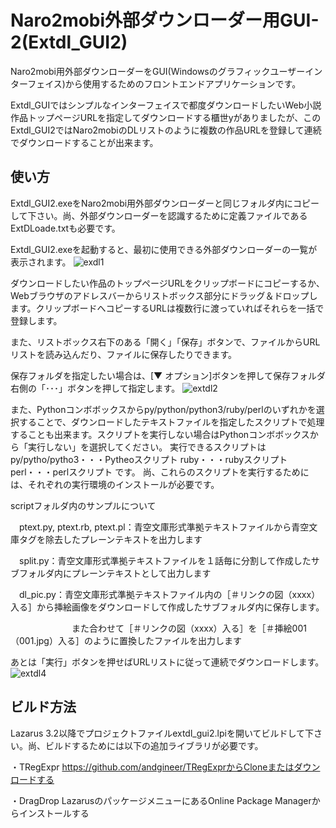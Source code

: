# Naro2mobi外部ダウンローダー用GUI-2(Extdl_GUI2)
Naro2mobi用外部ダウンローダーをGUI(Windowsのグラフィックユーザーインターフェイス)から使用するためのフロントエンドアプリケーションです。

Extdl_GUIではシンプルなインターフェイスで都度ダウンロードしたいWeb小説作品トップページURLを指定してダウンロードする櫃世yがありましたが、このExtdl_GUI2ではNaro2mobiのDLリストのように複数の作品URLを登録して連続でダウンロードすることが出来ます。


## 使い方
Extdl_GUI2.exeをNaro2mobi用外部ダウンローダーと同じフォルダ内にコピーして下さい。尚、外部ダウンローダーを認識するために定義ファイルであるExtDLoade.txtも必要です。

Extdl_GUI2.exeを起動すると、最初に使用できる外部ダウンローダーの一覧が表示されます。
![exdl1](https://github.com/user-attachments/assets/64ea17c2-4daf-4f61-903f-4133756d0cd7)

ダウンロードしたい作品のトップページURLをクリップボードにコピーするか、Webブラウザのアドレスバーからリストボックス部分にドラッグ＆ドロップします。クリップボードへコピーするURLは複数行に渡っていればそれらを一括で登録します。

また、リストボックス右下のある「開く」「保存」ボタンで、ファイルからURLリストを読み込んだり、ファイルに保存したりできます。

保存フォルダを指定したい場合は、[▼ オプション]ボタンを押して保存フォルダ右側の「･･･」ボタンを押して指定します。
![extdl2](https://github.com/user-attachments/assets/91f5766f-121e-4497-8328-9ae49f6a9f2d)

また、Pythonコンボボックスからpy/python/python3/ruby/perlのいずれかを選択することで、ダウンロードしたテキストファイルを指定したスクリプトで処理することも出来ます。スクリプトを実行しない場合はPythonコンボボックスから「実行しない」を選択してください。
実行できるスクリプトは
py/pytho/pytho3・・・Pytheoスクリプト
ruby・・・rubyスクリプト
perl・・・perlスクリプト
です。
尚、これらのスクリプトを実行するためには、それぞれの実行環境のインストールが必要です。

scriptフォルダ内のサンプルについて

　ptext.py, ptext.rb, ptext.pl：青空文庫形式準拠テキストファイルから青空文庫タグを除去したプレーンテキストを出力します

　split.py：青空文庫形式準拠テキストファイルを１話毎に分割して作成したサブフォルダ内にプレーンテキストとして出力します

　dl_pic.py：青空文庫形式準拠テキストファイル内の［＃リンクの図（xxxx）入る］から挿絵画像をダウンロードして作成したサブフォルダ内に保存します。　

　　　　　　　また合わせて［＃リンクの図（xxxx）入る］を［＃挿絵001（001.jpg）入る］のように置換したファイルを出力します

あとは「実行」ボタンを押せばURLリストに従って連続でダウンロードします。
![extdl4](https://github.com/user-attachments/assets/11a321fd-3966-4351-ad59-745e8f6c0415)


## ビルド方法
Lazarus 3.2以降でプロジェクトファイルextdl_gui2.lpiを開いてビルドして下さい。尚、ビルドするためには以下の追加ライブラリが必要です。

・TRegExpr  https://github.com/andgineer/TRegExprからCloneまたはダウンロードする

・DragDrop  LazarusのパッケージメニューにあるOnline Package Managerからインストールする


